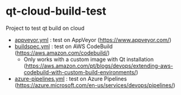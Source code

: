 # qt-cloud-build-test

Project to test qt build on cloud

* [appveyor.yml](appveyor.yml) : test on AppVeyor (https://www.appveyor.com/)
* [buildspec.yml](buildspec.yml) : test on AWS CodeBuild (https://aws.amazon.com/codebuild/)
  * Only works with a custom image with Qt installation (https://aws.amazon.com/pt/blogs/devops/extending-aws-codebuild-with-custom-build-environments/)
* [azure-pipelines.yml](azure-pipelines.yml) : test on Azure Pipelines (https://azure.microsoft.com/en-us/services/devops/pipelines/)
